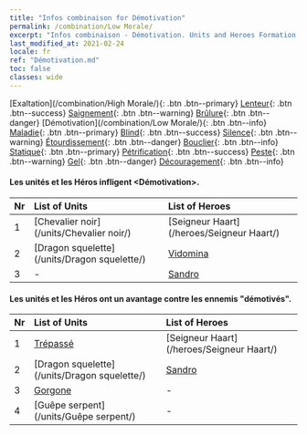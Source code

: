 ```yaml
---
title: "Infos combinaison for Démotivation"
permalink: /combination/Low Morale/
excerpt: "Infos combinaison - Démotivation. Units and Heroes Formation."
last_modified_at: 2021-02-24
locale: fr
ref: "Démotivation.md"
toc: false
classes: wide
---
```


  [Exaltation](/combination/High Morale/){: .btn .btn--primary} [Lenteur](/combination/Slow/){: .btn .btn--success} [Saignement](/combination/Bleeding/){: .btn .btn--warning} [Brûlure](/combination/Burning/){: .btn .btn--danger} [Démotivation](/combination/Low Morale/){: .btn .btn--info} [Maladie](/combination/Disease/){: .btn .btn--primary} [Blind](/combination/Blind/){: .btn .btn--success} [Silence](/combination/Silence/){: .btn .btn--warning} [Étourdissement](/combination/Stun/){: .btn .btn--danger} [Bouclier](/combination/Shield/){: .btn .btn--info} [Statique](/combination/Static/){: .btn .btn--primary} [Pétrification](/combination/Petrify/){: .btn .btn--success} [Peste](/combination/Plague/){: .btn .btn--warning} [Gel](/combination/Freeze/){: .btn .btn--danger} [Découragement](/combination/Deterrence/){: .btn .btn--info} 


#### Les unités et les Héros infligent <Démotivation>.

  | Nr |  List of Units  | List of Heroes | 
  |:---|:----------------|:---------------| 
  | 1 | [Chevalier noir](/units/Chevalier noir/) | [Seigneur Haart](/heroes/Seigneur Haart/) |
  | 2 | [Dragon squelette](/units/Dragon squelette/) | [Vidomina](/heroes/Vidomina/) |
  | 3 | - | [Sandro](/heroes/Sandro/) |


#### Les unités et les Héros ont un avantage contre les ennemis "démotivés".

  | Nr |  List of Units  | List of Heroes | 
  |:---|:----------------|:---------------| 
  | 1 | [Trépassé](/units/Trépassé/) | [Seigneur Haart](/heroes/Seigneur Haart/) |
  | 2 | [Dragon squelette](/units/Dragon squelette/) | [Sandro](/heroes/Sandro/) |
  | 3 | [Gorgone](/units/Gorgone/) | - |
  | 4 | [Guêpe serpent](/units/Guêpe serpent/) | - |

